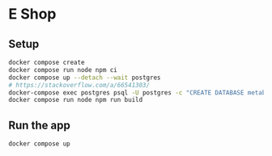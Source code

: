 # E Shop

## Setup

```sh
docker compose create
docker compose run node npm ci
docker compose up --detach --wait postgres
# https://stackoverflow.com/a/66541303/
docker-compose exec postgres psql -U postgres -c "CREATE DATABASE metabase"
docker compose run node npm run build
```

## Run the app

```sh
docker compose up
```
